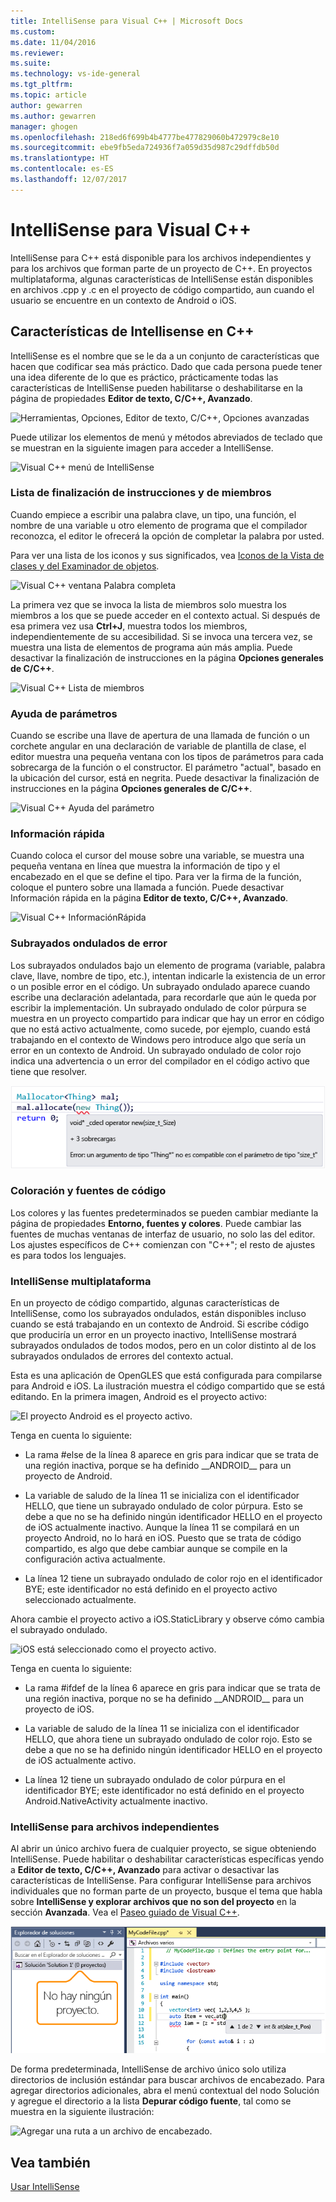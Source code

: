 ```yaml
---
title: IntelliSense para Visual C++ | Microsoft Docs
ms.custom: 
ms.date: 11/04/2016
ms.reviewer: 
ms.suite: 
ms.technology: vs-ide-general
ms.tgt_pltfrm: 
ms.topic: article
author: gewarren
ms.author: gewarren
manager: ghogen
ms.openlocfilehash: 218ed6f699b4b4777be477829060b472979c8e10
ms.sourcegitcommit: ebe9fb5eda724936f7a059d35d987c29dffdb50d
ms.translationtype: HT
ms.contentlocale: es-ES
ms.lasthandoff: 12/07/2017
---
```

# <a name="visual-c-intellisense"></a>IntelliSense para Visual C++

IntelliSense para C++ está disponible para los archivos independientes y para los archivos que forman parte de un proyecto de C++. En proyectos multiplataforma, algunas características de IntelliSense están disponibles en archivos .cpp y .c en el proyecto de código compartido, aun cuando el usuario se encuentre en un contexto de Android o iOS.

## <a name="intellisense-features-in-c"></a>Características de Intellisense en C++

IntelliSense es el nombre que se le da a un conjunto de características que hacen que codificar sea más práctico. Dado que cada persona puede tener una idea diferente de lo que es práctico, prácticamente todas las características de IntelliSense pueden habilitarse o deshabilitarse en la página de propiedades **Editor de texto, C/C++, Avanzado**.

![Herramientas, Opciones, Editor de texto, C&#47;C&#43;&#43;, Opciones avanzadas](../ide/media/sintellisensecpptoolsoptions.PNG "sIntelliSenseCppToolsOptions")

Puede utilizar los elementos de menú y métodos abreviados de teclado que se muestran en la siguiente imagen para acceder a IntelliSense.

![Visual C&#43;&#43; menú de IntelliSense](../ide/media/vs2015_cpp_intellisense_menu.png "vs2015_cpp_intellisense_menu")

### <a name="statement-completion-and-member-list"></a>Lista de finalización de instrucciones y de miembros

Cuando empiece a escribir una palabra clave, un tipo, una función, el nombre de una variable u otro elemento de programa que el compilador reconozca, el editor le ofrecerá la opción de completar la palabra por usted.

Para ver una lista de los iconos y sus significados, vea [Iconos de la Vista de clases y del Examinador de objetos](../ide/class-view-and-object-browser-icons.md).

![Visual C&#43;&#43; ventana Palabra completa](../ide/media/vs2015_cpp_complete_word.png "vs2015_cpp_complete_word")

La primera vez que se invoca la lista de miembros solo muestra los miembros a los que se puede acceder en el contexto actual. Si después de esa primera vez usa **Ctrl+J**, muestra todos los miembros, independientemente de su accesibilidad. Si se invoca una tercera vez, se muestra una lista de elementos de programa aún más amplia. Puede desactivar la finalización de instrucciones en la página **Opciones generales de C/C++**.

![Visual C&#43;&#43; Lista de miembros](../ide/media/vs2015_cpp_list_members.png "vs2015_cpp_list_members")

### <a name="parameter-help"></a>Ayuda de parámetros

Cuando se escribe una llave de apertura de una llamada de función o un corchete angular en una declaración de variable de plantilla de clase, el editor muestra una pequeña ventana con los tipos de parámetros para cada sobrecarga de la función o el constructor. El parámetro "actual", basado en la ubicación del cursor, está en negrita. Puede desactivar la finalización de instrucciones en la página **Opciones generales de C/C++**.

![Visual C&#43;&#43; Ayuda del parámetro](../ide/media/vs_2015_cpp_param_help.png "vs_2015_cpp_param_help")

### <a name="quick-info"></a>Información rápida

Cuando coloca el cursor del mouse sobre una variable, se muestra una pequeña ventana en línea que muestra la información de tipo y el encabezado en el que se define el tipo. Para ver la firma de la función, coloque el puntero sobre una llamada a función. Puede desactivar Información rápida en la página **Editor de texto, C/C++, Avanzado**.

![Visual C&#43;&#43; InformaciónRápida](../ide/media/vs2015_cpp_quickinfo.png "vs2015_cpp_quickInfo")

### <a name="error-squiggles"></a>Subrayados ondulados de error

Los subrayados ondulados bajo un elemento de programa (variable, palabra clave, llave, nombre de tipo, etc.), intentan indicarle la existencia de un error o un posible error en el código. Un subrayado ondulado aparece cuando escribe una declaración adelantada, para recordarle que aún le queda por escribir la implementación. Un subrayado ondulado de color púrpura se muestra en un proyecto compartido para indicar que hay un error en código que no está activo actualmente, como sucede, por ejemplo, cuando está trabajando en el contexto de Windows pero introduce algo que sería un error en un contexto de Android. Un subrayado ondulado de color rojo indica una advertencia o un error del compilador en el código activo que tiene que resolver.

![Visual C&#43;&#43; subrayados ondulados de errores](../ide/media/vs2015_cpp_error_quiggles.png "vs2015_cpp_error_quiggles")

### <a name="code-colorization-and-fonts"></a>Coloración y fuentes de código

Los colores y las fuentes predeterminados se pueden cambiar mediante la página de propiedades **Entorno, fuentes y colores**. Puede cambiar las fuentes de muchas ventanas de interfaz de usuario, no solo las del editor. Los ajustes específicos de C++ comienzan con "C++"; el resto de ajustes es para todos los lenguajes.

### <a name="cross-platform-intellisense"></a>IntelliSense multiplataforma

En un proyecto de código compartido, algunas características de IntelliSense, como los subrayados ondulados, están disponibles incluso cuando se está trabajando en un contexto de Android. Si escribe código que produciría un error en un proyecto inactivo, IntelliSense mostrará subrayados ondulados de todos modos, pero en un color distinto al de los subrayados ondulados de errores del contexto actual.

Esta es una aplicación de OpenGLES que está configurada para compilarse para Android e iOS. La ilustración muestra el código compartido que se está editando. En la primera imagen, Android es el proyecto activo:

![El proyecto Android es el proyecto activo.](../ide/media/intellisensecppcrossplatform.png "IntelliSenseCppCrossPlatform")

Tenga en cuenta lo siguiente:

- La rama #else de la línea 8 aparece en gris para indicar que se trata de una región inactiva, porque se ha definido __ANDROID\_\_ para un proyecto de Android.

- La variable de saludo de la línea 11 se inicializa con el identificador HELLO, que tiene un subrayado ondulado de color púrpura. Esto se debe a que no se ha definido ningún identificador HELLO en el proyecto de iOS actualmente inactivo. Aunque la línea 11 se compilará en un proyecto Android, no lo hará en iOS. Puesto que se trata de código compartido, es algo que debe cambiar aunque se compile en la configuración activa actualmente.

- La línea 12 tiene un subrayado ondulado de color rojo en el identificador BYE; este identificador no está definido en el proyecto activo seleccionado actualmente.

Ahora cambie el proyecto activo a iOS.StaticLibrary y observe cómo cambia el subrayado ondulado.

![iOS está seleccionado como el proyecto activo.](../ide/media/intellisensecppcrossplatform2.png "IntelliSenseCppCrossPlatform2")

Tenga en cuenta lo siguiente:

- La rama #ifdef de la línea 6 aparece en gris para indicar que se trata de una región inactiva, porque no se ha definido __ANDROID\_\_ para un proyecto de iOS.

- La variable de saludo de la línea 11 se inicializa con el identificador HELLO, que ahora tiene un subrayado ondulado de color rojo. Esto se debe a que no se ha definido ningún identificador HELLO en el proyecto de iOS actualmente activo.

- La línea 12 tiene un subrayado ondulado de color púrpura en el identificador BYE; este identificador no está definido en el proyecto Android.NativeActivity actualmente inactivo.

### <a name="intellisense-for-stand-alone-files"></a>IntelliSense para archivos independientes

Al abrir un único archivo fuera de cualquier proyecto, se sigue obteniendo IntelliSense. Puede habilitar o deshabilitar características específicas yendo a **Editor de texto, C/C++, Avanzado** para activar o desactivar las características de IntelliSense. Para configurar IntelliSense para archivos individuales que no forman parte de un proyecto, busque el tema que habla sobre **IntelliSense y explorar archivos que no son del proyecto** en la sección **Avanzada**. Vea el [Paseo guiado de Visual C++](http://msdn.microsoft.com/en-us/499cb66f-7df1-45d6-8b6b-33d94fd1f17c).

![Visual C&#43;&#43; Intellisense de archivo único](../ide/media/vs2015_cpp_single_file_intellisense.png "vs2015_cpp_single_file_intellisense")

De forma predeterminada, IntelliSense de archivo único solo utiliza directorios de inclusión estándar para buscar archivos de encabezado. Para agregar directorios adicionales, abra el menú contextual del nodo Solución y agregue el directorio a la lista **Depurar código fuente**, tal como se muestra en la siguiente ilustración:

![Agregar una ruta a un archivo de encabezado.](../ide/media/intellisensedebugyourcode.jpg "IntelliSenseDebugYourCode")

## <a name="see-also"></a>Vea también

[Usar IntelliSense](../ide/using-intellisense.md)